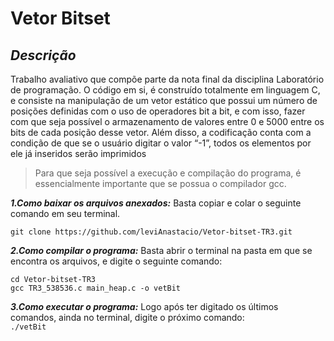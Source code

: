 # Vetor Bitset

## *Descrição*
  Trabalho avaliativo que compõe parte da nota final da disciplina Laboratório de programação.
  O código em si, é construído totalmente em linguagem C, e consiste na manipulação de um vetor estático que possui um número de posições definidas com o uso de operadores bit a bit, e com isso, fazer com que seja possível o armazenamento de valores entre 0 e 5000 entre os bits de cada posição desse vetor. Além disso, a codificação conta com a condição de que se o usuário digitar o valor “-1”, todos os elementos por ele já inseridos serão imprimidos
  
  >Para que seja possível a execução e compilação do programa, é essencialmente importante que se
  possua o compilador gcc.
  
  ***1.Como baixar os arquivos anexados:***
     Basta copiar e colar o seguinte comando em seu terminal.
  ```
  git clone https://github.com/leviAnastacio/Vetor-bitset-TR3.git
  ```
***2.Como compilar o programa:*** 
  Basta abrir o terminal na pasta em que se encontra os arquivos, e digite o seguinte comando:
  ```
  cd Vetor-bitset-TR3
  gcc TR3_538536.c main_heap.c -o vetBit
  ```
  ***3.Como executar o programa:***
    Logo após ter digitado os últimos comandos, ainda no terminal, digite o próximo comando:  
    ```
    ./vetBit   
    ```
